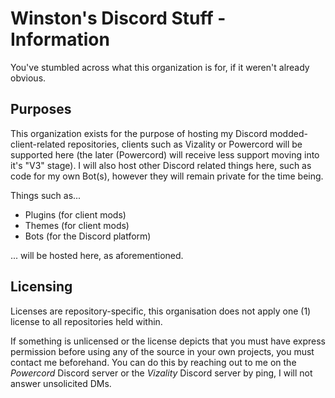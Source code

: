 # Winston's Discord Stuff - Information
You've stumbled across what this organization is for, if it weren't already obvious.

## Purposes
This organization exists for the purpose of hosting my Discord modded-client-related repositories, clients such as Vizality or Powercord will be supported here (the later (Powercord) will receive less support moving into it's "V3" stage). I will also host other Discord related things here, such as code for my own Bot(s), however they will remain private for the time being.

Things such as...

* Plugins (for client mods)
* Themes (for client mods)
* Bots (for the Discord platform)

... will be hosted here, as aforementioned.

## Licensing
Licenses are repository-specific, this organisation does not apply one (1) license to all repositories held within.

If something is unlicensed or the license depicts that you must have express permission before using any of the source in your own projects, you must contact me beforehand. You can do this by reaching out to me on the *Powercord* Discord server or the *Vizality* Discord server by ping, I will not answer unsolicited DMs.
